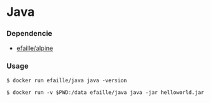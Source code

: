 # Java

### Dependencie
* [efaille/alpine]

### Usage
```
$ docker run efaille/java java -version
```
```
$ docker run -v $PWD:/data efaille/java java -jar helloworld.jar
```
[efaille/alpine]://github.com/efaille/dockerfiles/tree/master/alpine
